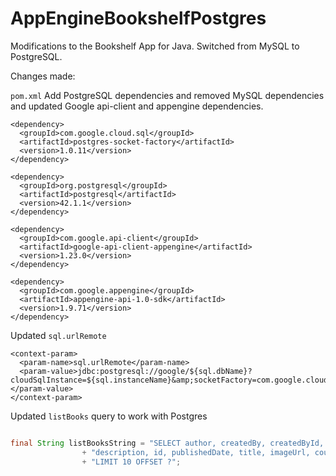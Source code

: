 # AppEngineBookshelfPostgres

Modifications to the Bookshelf App for Java. Switched from MySQL to PostgreSQL. 

Changes made:

`pom.xml`
Add PostgreSQL dependencies and removed MySQL dependencies and updated Google api-client and appengine dependencies.

```
<dependency>
  <groupId>com.google.cloud.sql</groupId>
  <artifactId>postgres-socket-factory</artifactId>
  <version>1.0.11</version>
</dependency>

<dependency>
  <groupId>org.postgresql</groupId>
  <artifactId>postgresql</artifactId>
  <version>42.1.1</version>
</dependency>

<dependency>
  <groupId>com.google.api-client</groupId>
  <artifactId>google-api-client-appengine</artifactId>
  <version>1.23.0</version>
</dependency>

<dependency>
  <groupId>com.google.appengine</groupId>
  <artifactId>appengine-api-1.0-sdk</artifactId>
  <version>1.9.71</version>
</dependency>
```

Updated `sql.urlRemote`
```
<context-param>
  <param-name>sql.urlRemote</param-name>
  <param-value>jdbc:postgresql://google/${sql.dbName}?cloudSqlInstance=${sql.instanceName}&amp;socketFactory=com.google.cloud.sql.postgres.SocketFactory&amp;user=${sql.userName}&amp;password=${sql.password}</param-value>
</context-param>
``` 

Updated `listBooks` query to work with Postgres
```java

final String listBooksString = "SELECT author, createdBy, createdById, "
				+ "description, id, publishedDate, title, imageUrl, count(*) OVER() AS total_count FROM books2 ORDER BY title ASC "
				+ "LIMIT 10 OFFSET ?";
```
